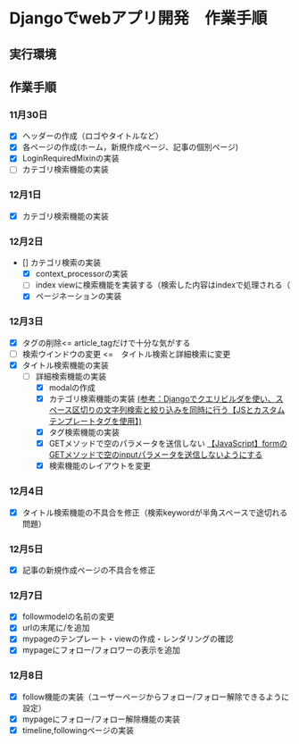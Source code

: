 # Djangoでwebアプリ開発　作業手順

## 実行環境


## 作業手順

### 11月30日
- [x] ヘッダーの作成（ロゴやタイトルなど）
- [x] 各ページの作成(ホーム，新規作成ページ、記事の個別ページ)
- [x] LoginRequiredMixinの実装
- [ ] カテゴリ検索機能の実装

### 12月1日
- [x] カテゴリ検索機能の実装

### 12月2日
- [] カテゴリ検索の実装
    - [x] context_processorの実装
    - [ ] index viewに検索機能を実装する（検索した内容はindexで処理される（
    - [x] ページネーションの実装 

### 12月3日
- [x] タグの削除<= article_tagだけで十分な気がする
- [ ] 検索ウインドウの変更 <=　タイトル検索と詳細検索に変更
-[x] タイトル検索機能の実装
    - [ ] 詳細検索機能の実装
        - [x] modalの作成
        - [x] カテゴリ検索機能の実装 [(参考：Djangoでクエリビルダを使い、スペース区切りの文字列検索と絞り込みを同時に行う【JSとカスタムテンプレートタグを使用】)](https://noauto-nolife.com/post/django-search-querybuilder-custom-templates-js/)
        - [x] タグ検索機能の実装
        - [x] GETメソッドで空のパラメータを送信しない [【JavaScript】formのGETメソッドで空のinputパラメータを送信しないようにする](https://into-the-program.com/javascript-dont-submit-empty-input-parameter-get-method-form/) 
        - [x] 検索機能のレイアウトを変更

### 12月4日
- [x] タイトル検索機能の不具合を修正（検索keywordが半角スペースで途切れる問題）

### 12月5日
- [x] 記事の新規作成ページの不具合を修正 

### 12月7日
- [x] followmodelの名前の変更
- [x] urlの末尾に/を追加
- [x] mypageのテンプレート・viewの作成・レンダリングの確認
- [x] mypageにフォロー/フォロワーの表示を追加 

### 12月8日
- [x] follow機能の実装（ユーザーページからフォロー/フォロー解除できるように設定）
- [x] mypageにフォロー/フォロー解除機能の実装
- [x] timeline,followingページの実装
